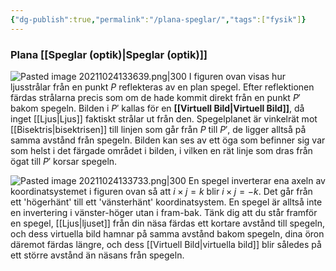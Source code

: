 ```yaml
---
{"dg-publish":true,"permalink":"/plana-speglar/","tags":["fysik"]}
---
```


### Plana [[Speglar (optik)\|Speglar (optik)]]

![Pasted image 20211024133639.png|300](/img/user/images/Pasted%20image%2020211024133639.png)
I figuren ovan visas hur ljusstrålar från en punkt $P$ reflekteras av en plan spegel. Efter reflektionen färdas strålarna precis som om de hade kommit direkt från en punkt $P'$ bakom spegeln. Bilden i $P'$ kallas för en **[[Virtuell Bild\|Virtuell Bild]]**, då inget [[Ljus\|Ljus]] faktiskt strålar ut från den. Spegelplanet är vinkelrät mot [[Bisektris\|bisektrisen]] till linjen som går från $P$ till $P'$, de ligger alltså på samma avstånd från spegeln. Bilden kan ses av ett öga som befinner sig var som helst i det färgade området i bilden, i vilken en rät linje som dras från ögat till $P'$ korsar spegeln.

![Pasted image 20211024133733.png|300](/img/user/images/Pasted%20image%2020211024133733.png)
En spegel inverterar ena axeln av koordinatsystemet i figuren ovan så att $i\times j=k$ blir $i\times j =- k$. Det går från ett 'högerhänt' till ett 'vänsterhänt' koordinatsystem. En spegel är alltså inte en invertering i vänster-höger utan i fram-bak. Tänk dig att du står framför en spegel, [[Ljus\|ljuset]] från din näsa färdas ett kortare avstånd till spegeln, och dess virtuella bild hamnar på samma avstånd bakom spegeln, dina öron däremot färdas längre, och dess [[Virtuell Bild\|virtuella bild]] blir således på ett större avstånd än näsans från spegeln.